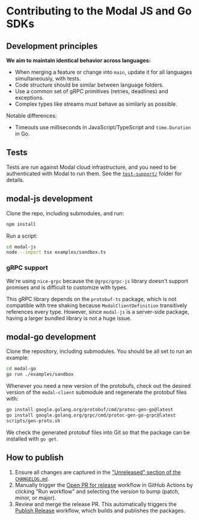 # Contributing to the Modal JS and Go SDKs

## Development principles

**We aim to maintain identical behavior across languages:**

- When merging a feature or change into `main`, update it for all languages simultaneously, with tests.
- Code structure should be similar between language folders.
- Use a common set of gRPC primitives (retries, deadlines) and exceptions.
- Complex types like streams must behave as similarly as possible.

Notable differences:
- Timeouts use milliseconds in JavaScript/TypeScript and `time.Duration` in Go.

## Tests

Tests are run against Modal cloud infrastructure, and you need to be authenticated with Modal to run them. See the [`test-support/`](./test-support) folder for details.

## modal-js development

Clone the repo, including submodules, and run:

```bash
npm install
```

Run a script:

```bash
cd modal-js
node --import tsx examples/sandbox.ts
```

### gRPC support

We're using `nice-grpc` because the `@grpc/grpc-js` library doesn't support promises and is difficult to customize with types.

This gRPC library depends on the `protobuf-ts` package, which is not compatible with tree shaking because `ModalClientDefinition` transitively references every type. However, since `modal-js` is a server-side package, having a larger bundled library is not a huge issue.

## modal-go development

Clone the repository, including submodules. You should be all set to run an example:

```bash
cd modal-go
go run ./examples/sandbox
```

Whenever you need a new version of the protobufs, check out the desired version of the `modal-client` submodule and regenerate the protobuf files with:

```bash
go install google.golang.org/protobuf/cmd/protoc-gen-go@latest
go install google.golang.org/grpc/cmd/protoc-gen-go-grpc@latest
scripts/gen-proto.sh
```

We check the generated protobuf files into Git so that the package can be installed with `go get`.

## How to publish

1. Ensure all changes are captured in the ["Unreleased" section of the `CHANGELOG.md`](https://github.com/modal-labs/libmodal/blob/main/CHANGELOG.md#unreleased).
2. Manually trigger the [Open PR for release](https://github.com/modal-labs/libmodal/actions/workflows/release.yaml) workflow in GitHub Actions by clicking "Run workflow" and selecting the version to bump (patch, minor, or major).
3. Review and merge the release PR. This automatically triggers the [Publish Release](https://github.com/modal-labs/libmodal/actions/workflows/publish.yaml) workflow, which builds and publishes the packages.
